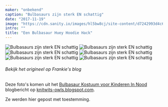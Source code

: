 ```yaml
---
maker: "onbekend"
caption: "Bulbasaurs zijn sterk EN schattig"
date: "2017-11-19"
image: "https://cdn.sanity.io/images/hl5bw8cj/site-content/d7242993d4c611f4a5d48ba63b1b9a3139a1c6cd-2000x1333.jpg"
intro: ""
title: "Een Bulbasaur Huey Hoodie Hack"
---
```


![Bulbasaurs zijn sterk EN schattig](https://posts.freesewing.org/uploads/bulbasaur_huey_1_4f299d4b87.jpg "Bulbasaurs zijn sterk EN schattig") ![Bulbasaurs zijn sterk EN schattig](https://posts.freesewing.org/uploads/bulbasaur_huey_2_6587c21b85.jpg "Bulbasaurs zijn sterk EN schattig") ![Bulbasaurs zijn sterk EN schattig](https://posts.freesewing.org/uploads/bulbasaur_huey_3_b1f5057533.jpg "Bulbasaurs zijn sterk EN schattig") ![Bulbasaurs zijn sterk EN schattig](https://posts.freesewing.org/uploads/bulbasaur_huey_4_f46df0bf35.jpg "Bulbasaurs zijn sterk EN schattig") ![Bulbasaurs zijn sterk EN schattig](https://posts.freesewing.org/uploads/bulbasaur_huey_5_e95c003b27.jpg "Bulbasaurs zijn sterk EN schattig") ![Bulbasaurs zijn sterk EN schattig](https://posts.freesewing.org/uploads/bulbasaur_huey_6_e82a85e020.jpg)

<Note>

###### Bekijk het origineel op Frankie's blog
Deze foto's komen uit het [Bulbasaur Kostuum voor Kinderen In Nood](http://knitwits-owls.blogspot.be/2017/11/bulbasaur-costume-for-children-in-need.html) 
blogbericht op [knitwits-owls.blogspot.com](http://knitwits-owls.blogspot.be).

Ze werden hier gepost met toestemming.

</Note>
